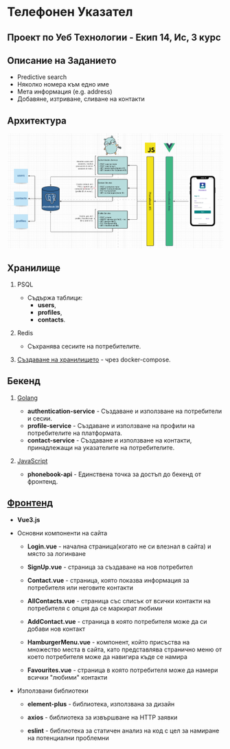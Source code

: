 # Телефонен Указател

## Проект по Уеб Технологии - Екип 14, Ис, 3 курс

## Описание на Заданието

- Predictive search
- Няколко номера към едно име
- Мета информация (e.g. address)
- Добавяне, изтриване, сливане на контакти

## Архитектура

![schema](./schema.png)

## Хранилище

1. PSQL

   - Съдържа таблици:
     - **users**,
     - **profiles**,
     - **contacts**.

2. Redis

   - Съхранява сесиите на потребителите.

3. [Създаване на хранилището](https://github.com/webtech-fmi/phonebook/storage) - чрез docker-compose.

## Бекенд

1. [Golang](https://github.com/webtech-fmi/phonebook/backend/go)

   - **authentication-service** - Създаване и използване на потребители и сесии.
   - **profile-service** - Създаване и използване на профили на потребителите на платформата.
   - **contact-service** - Създаване и използване на контакти, принадлежащи на указателите на потребителите.

2. [JavaScript](https://github.com/webtech-fmi/phonebook/backend/js)

   - **phonebook-api** - Единствена точка за достъп до бекенд от фронтенд.

## [Фронтенд](https://github.com/webtech-fmi/phonebook/frontend)

- **Vue3.js**

- Основни компоненти на сайта

  - **Login.vue** - начална страница(когато не си влезнал в сайта) и място за логинване

  - **SignUp.vue** - страница за създаване на нов потребител

  - **Contact.vue** - страница, която показва информация за потребителя или неговите контакти

  - **AllContacts.vue** - страница със списък от всички контакти на потребителя с опция да се маркират любими

  - **AddContact.vue** - страница в която потребителя може да си добави нов контакт

  - **HamburgerMenu.vue** - компонент, който присъства на множество места в сайта, като представлява странично меню от което потребителя може да навигира къде се намира

  - **Favourites.vue** - страница в която потребителя може да намери всички "любими" контакти

- Използвани библиотеки

  - **element-plus** - библиотека, използвана за дизайн

  - **axios** - библиотека за извършване на HTTP заявки

  - **eslint** - библиотека за статичен анализ на код с цел за намиране на потенциални проблемни
